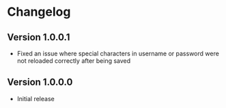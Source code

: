 ﻿# Changelog

## Version 1.0.0.1
- Fixed an issue where special characters in username or password were not reloaded correctly after being saved

## Version 1.0.0.0
- Initial release
